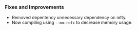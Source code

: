 ### Fixes and Improvements

* Removed depentency unnecessary dependency on  nifty.
* Now compiling using `--mm:refc` to decrease memory usage.
